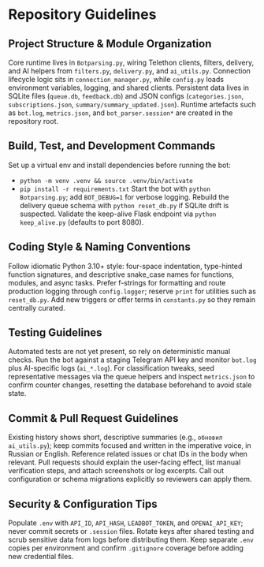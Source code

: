# Repository Guidelines

## Project Structure & Module Organization
Core runtime lives in `Botparsing.py`, wiring Telethon clients, filters, delivery, and AI helpers from `filters.py`, `delivery.py`, and `ai_utils.py`. Connection lifecycle logic sits in `connection_manager.py`, while `config.py` loads environment variables, logging, and shared clients. Persistent data lives in SQLite files (`queue.db`, `feedback.db`) and JSON configs (`categories.json`, `subscriptions.json`, `summary/summary_updated.json`). Runtime artefacts such as `bot.log`, `metrics.json`, and `bot_parser.session*` are created in the repository root.

## Build, Test, and Development Commands
Set up a virtual env and install dependencies before running the bot:
- `python -m venv .venv && source .venv/bin/activate`
- `pip install -r requirements.txt`
Start the bot with `python Botparsing.py`; add `BOT_DEBUG=1` for verbose logging. Rebuild the delivery queue schema with `python reset_db.py` if SQLite drift is suspected. Validate the keep-alive Flask endpoint via `python keep_alive.py` (defaults to port 8080).

## Coding Style & Naming Conventions
Follow idiomatic Python 3.10+ style: four-space indentation, type-hinted function signatures, and descriptive snake_case names for functions, modules, and async tasks. Prefer f-strings for formatting and route production logging through `config.logger`; reserve `print` for utilities such as `reset_db.py`. Add new triggers or offer terms in `constants.py` so they remain centrally curated.

## Testing Guidelines
Automated tests are not yet present, so rely on deterministic manual checks. Run the bot against a staging Telegram API key and monitor `bot.log` plus AI-specific logs (`ai_*.log`). For classification tweaks, seed representative messages via the queue helpers and inspect `metrics.json` to confirm counter changes, resetting the database beforehand to avoid stale state.

## Commit & Pull Request Guidelines
Existing history shows short, descriptive summaries (e.g., `обновил ai_utils.py`); keep commits focused and written in the imperative voice, in Russian or English. Reference related issues or chat IDs in the body when relevant. Pull requests should explain the user-facing effect, list manual verification steps, and attach screenshots or log excerpts. Call out configuration or schema migrations explicitly so reviewers can apply them.

## Security & Configuration Tips
Populate `.env` with `API_ID`, `API_HASH`, `LEADBOT_TOKEN`, and `OPENAI_API_KEY`; never commit secrets or `.session` files. Rotate keys after shared testing and scrub sensitive data from logs before distributing them. Keep separate `.env` copies per environment and confirm `.gitignore` coverage before adding new credential files.
